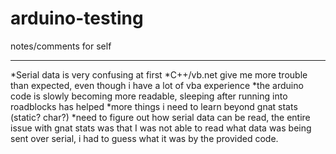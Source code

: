 # arduino-testing

notes/comments for self
_____________________________________________________________________________________________________________
*Serial data is very confusing at first
*C++/vb.net give me more trouble than expected, even though i have a lot of vba experience
*the arduino code is slowly becoming more readable, sleeping after running into roadblocks has helped
*more things i need to learn beyond gnat stats (static? char?)
*need to figure out how serial data can be read, the entire issue with gnat stats was that I was not able to read
 what data was being sent over serial, i had to guess what it was by the provided code.
